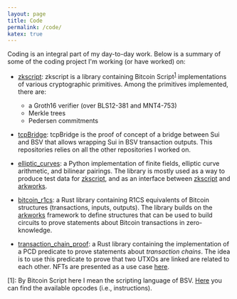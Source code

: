 ```yaml
---
layout: page
title: Code
permalink: /code/
katex: true
---
```


Coding is an integral part of my day-to-day work.
Below is a summary of some of the coding project I'm working (or have worked) on:

- [zkscript](https://github.com/nchain-innovation/zkscript_package):
zkscript is a library containing Bitcoin Script<sup><a href="#footnote">1</a></sup> implementations of various cryptographic primitives.
Among the primitives implemented, there are:
    - a Groth16 verifier (over BLS12-381 and MNT4-753)
    - Merkle trees
    - Pedersen commitments

- [tcpBridge](https://github.com/nchain-innovation/tcpBridge):
tcpBridge is the proof of concept of a bridge between Sui and BSV that allows wrapping Sui in BSV transaction outputs.
This repositories relies on all the other repositories I worked on.

- [elliptic_curves](https://github.com/nchain-innovation/elliptic_curves_package):
a Python implementation of finite fields, elliptic curve arithmetic, and bilinear pairings.
The library is mostly used as a way to produce test data for [zkscript](https://github.com/nchain-innovation/zkscript_package), and as an interface between [zkscript](https://github.com/nchain-innovation/zkscript_package) and [arkworks](https://github.com/arkworks-rs).

- [bitcoin_r1cs](https://github.com/nchain-innovation/bitcoin_r1cs):
a Rust library containing R1CS equivalents of Bitcoin structures (transactions, inputs, outputs).
The library builds on the [arkworks](https://github.com/arkworks-rs) framework to define structures that can be used to build circuits to prove statements about Bitcoin transactions in zero-knowledge.

- [transaction_chain_proof](https://github.com/nchain-innovation/transaction_chain_proof):
a Rust library containing the implementation of a PCD predicate to prove statements about _transaction chains_.
The idea is to use this predicate to prove that two UTXOs are linked are related to each other.
NFTs are presented as a use case [here](https://github.com/nchain-innovation/zkscript_package/tree/nft_recursive_groth16/nft_example).


[<a name="footnote">1</a>]:
By Bitcoin Script here I mean the scripting language of BSV.
<a href="https://wiki.bitcoinsv.io/index.php/Opcodes_used_in_Bitcoin_Script">Here</a> you can find the available opcodes (i.e., instructions).